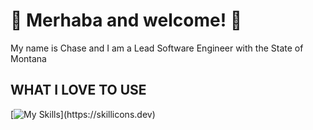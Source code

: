 # 🧿 Merhaba and welcome! 🤟

My name is Chase and I am a Lead Software Engineer with the State of Montana

## WHAT I LOVE TO USE
[![My Skills](https://skillicons.dev/icons?i=js,ts,jquery,html,css,svelte,react,elixir,solidity,kubernetes,docker,kafka,postgres,blender,)](https://skillicons.dev)

<!--
**Mox-Erit/Mox-Erit** is a ✨ _special_ ✨ repository because its `README.md` (this file) appears on your GitHub profile.

Here are some ideas to get you started:

- 🔭 I’m currently working on ...
- 🌱 I’m currently learning ...
- 👯 I’m looking to collaborate on ...
- 🤔 I’m looking for help with ...
- 💬 Ask me about ...
- 📫 How to reach me: ...
- 😄 Pronouns: ...
- ⚡ Fun fact: ...
-->
